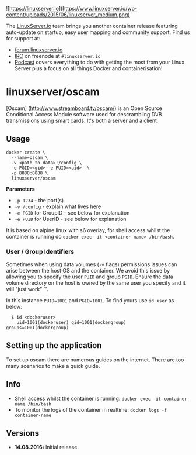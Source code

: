 ![https://linuxserver.io](https://www.linuxserver.io/wp-content/uploads/2015/06/linuxserver_medium.png)

The [LinuxServer.io](https://linuxserver.io) team brings you another container release featuring auto-update on startup, easy user mapping and community support. Find us for support at:
* [forum.linuxserver.io](https://forum.linuxserver.io)
* [IRC](https://www.linuxserver.io/index.php/irc/) on freenode at `#linuxserver.io`
* [Podcast](https://www.linuxserver.io/index.php/category/podcast/) covers everything to do with getting the most from your Linux Server plus a focus on all things Docker and containerisation!

# linuxserver/oscam

[Oscam] (http://www.streamboard.tv/oscam/) is an Open Source Conditional Access Module software used for descrambling DVB transmissions using smart cards. It's both a server and a client.


## Usage

```
docker create \
  --name=oscam \
  -v <path to data>:/config \
  -e PGID=<gid> -e PUID=<uid>  \
  -p 8888:8888 \
  linuxserver/oscam
```

**Parameters**

* `-p 1234` - the port(s)
* `-v /config` - explain what lives here
* `-e PGID` for GroupID - see below for explanation
* `-e PUID` for UserID - see below for explanation

It is based on alpine linux with s6 overlay, for shell access whilst the container is running do `docker exec -it <container-name> /bin/bash`.

### User / Group Identifiers

Sometimes when using data volumes (`-v` flags) permissions issues can arise between the host OS and the container. We avoid this issue by allowing you to specify the user `PUID` and group `PGID`. Ensure the data volume directory on the host is owned by the same user you specify and it will "just work" ™.

In this instance `PUID=1001` and `PGID=1001`. To find yours use `id user` as below:

```
  $ id <dockeruser>
    uid=1001(dockeruser) gid=1001(dockergroup) groups=1001(dockergroup)
```

## Setting up the application

To set up oscam there are numerous guides on the internet. There are too many scenarios to make a quick guide.

## Info

* Shell access whilst the container is running: `docker exec -it container-name /bin/bash`
* To monitor the logs of the container in realtime: `docker logs -f container-name`

## Versions

+ **14.08.2016:** Initial release.
